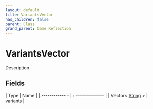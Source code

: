 ```yaml
---
layout: default
title: VariantsVector
has_children: false
parent: Class
grand_parent: Game Reflection
---
```

# VariantsVector
Description 

## Fields
| Type | Name |
|:------------ - | : -------------- |
| Vector< [String](game-reflection/components/string.md) > | variants |
